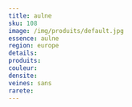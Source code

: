 ```yaml
---
title: aulne 
sku: 108
image: /img/produits/default.jpg
essence: aulne 
region: europe
details: 
produits:
couleur: 
densite: 
veines: sans
rarete: 
---
```

